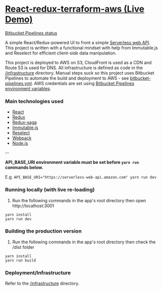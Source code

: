 # [React-redux-terraform-aws (Live Demo)](https://serverless-web-api.603.nu)

[Bitbucket Pipelines status](https://bitbucket.org/jch254/react-redux-terraform-aws/addon/pipelines/home)

A simple React/Redux-powered UI to front a simple [Serverless web API](https://github.com/jch254/serverless-es6-dynamodb-webapi). This project is written with a functional mindset with help from Immutable.js and Reselect for efficient client-side data manipulation.

This project is deployed to AWS on S3, CloudFront is used as a CDN and Route 53 is used for DNS. All infrastructure is defined as code in the [/infrastructure](../master/infrastructure) directory. Manual steps suck so this project uses Bitbucket Pipelines to automate the build and deployment to AWS - see [bitbucket-pipelines.yml](../master/bitbucket-pipelines.yml). AWS credentials are set using [Bitbucket Pipelines environment variables](https://confluence.atlassian.com/bitbucket/environment-variables-in-bitbucket-pipelines-794502608.html).

### Main technologies used

* [React](https://facebook.github.io/react/)
* [Redux](https://github.com/reactjs/redux/)
* [Redux-saga](https://github.com/yelouafi/redux-saga/)
* [Immutable.js](https://github.com/facebook/immutable-js/)
* [Reselect](https://github.com/jxnblk/rebass)
* [Webpack](https://github.com/webpack/webpack)
* [Node.js](https://github.com/nodejs/node)

--

**API_BASE_URI environment variable must be set before `yarn run` commands below.**

E.g. `API_BASE_URI="https://serverless-web-api.amazon.com" yarn run dev`

### Running locally (with live re-loading)

1. Run the following commands in the app's root directory then open http://localhost:3001

```
yarn install
yarn run dev
```

### Building the production version
1. Run the following commands in the app's root directory then check the /dist folder

```
yarn install
yarn run build
```

### Deployment/Infrastructure

Refer to the [/infrastructure](../master/infrastructure) directory.
